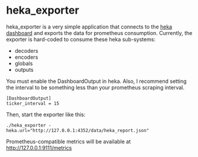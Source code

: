 # heka_exporter
heka_exporter is a very simple application that connects to the [heka dashboard](https://hekad.readthedocs.org/en/latest/config/outputs/dashboard.html) and exports the data
for prometheus consumption. Currently, the exporter is hard-coded to consume these heka sub-systems:
* decoders
* encoders
* globals
* outputs

You must enable the DashboardOutput in heka. Also, I recommend setting the interval to be something less
than your prometheus scraping interval.
```
[DashboardOutput]
ticker_interval = 15
```
Then, start the exporter like this:
```
./heka_exporter -heka.url="http://127.0.0.1:4352/data/heka_report.json"
```
Prometheus-compatible metrics will be available at http://127.0.0.1:9111/metrics
